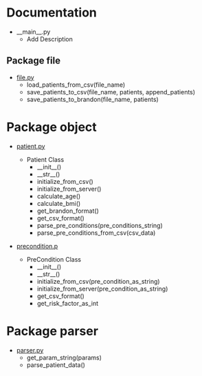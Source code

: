 # Documentation

- \_\_main__.py
  - Add Description

## Package file
- [file.py]()
  - load_patients_from_csv(file_name)
  - save_patients_to_csv(file_name, patients, append_patients)
  - save_patients_to_brandon(file_name, patients)

# Package object
- [patient.py]()
  - Patient Class
    - \_\_init__()
    - \_\_str__()
    - initialize_from_csv()
    - initialize_from_server()
    - calculate_age()
    - calculate_bmi()
    - get_brandon_format()
    - get_csv_format()
    - parse_pre_conditions(pre_conditions_string)
    - parse_pre_conditions_from_csv(csv_data)
    
- [precondition.p]()
  - PreCondition Class
    - \_\_init__()
    - \_\_str__()
    - initialize_from_csv(pre_condition_as_string)
    - initialize_from_server(pre_condition_as_string)
    - get_csv_format()
    - get_risk_factor_as_int
 
# Package parser
- [parser.py]()
  - get_param_string(params)
  - parse_patient_data()

